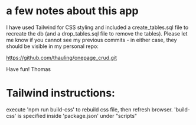 # a few notes about this app 
I have used Tailwind for CSS styling and included a create_tables.sql file to recreate the db (and a drop_tables.sql file to remove the tables).
Please let me know if you cannot see my previous commits - in either case, they should be visible in my personal repo:

https://github.com/thauling/onepage_crud.git

Have fun!
Thomas

# Tailwind instructions:
execute 'npm run build-css' to rebuild css file, then refresh browser. 'build-css' is specified inside 'package.json' under "scripts"